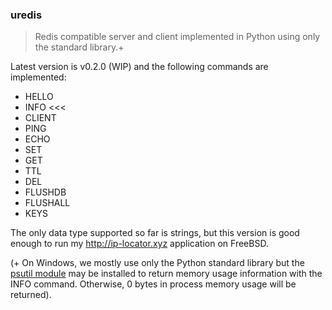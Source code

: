 ### uredis
> Redis compatible server and client implemented in Python using only the standard library.+

Latest version is v0.2.0 (WIP) and the following commands are implemented:

* HELLO
* INFO <<<
* CLIENT
* PING
* ECHO
* SET
* GET
* TTL
* DEL
* FLUSHDB
* FLUSHALL
* KEYS

The only data type supported so far is strings, but this version
is good enough to run my http://ip-locator.xyz application on FreeBSD.

(+ On Windows, we mostly use only the Python standard library but the [psutil module](https://pypi.org/project/psutil)
may be installed to return memory usage information with the INFO command. Otherwise, 0 bytes in process memory usage will be returned).

